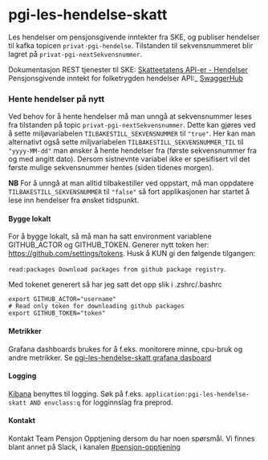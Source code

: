 # pgi-les-hendelse-skatt
Les hendelser om pensjonsgivende inntekter fra SKE, og publiser hendelser til kafka topicen ```privat-pgi-hendelse```.
Tilstanden til sekvensnummeret blir lagret på ```privat-pgi-nextSekvensnummer```.

Dokumentasjon REST tjenester til SKE: [Skatteetatens API-er - Hendelser](https://skatteetaten.github.io/api-dokumentasjon/api/hendelser )
Pensjonsgivende inntekt for folketrygden hendelser API:_ [SwaggerHub](https://app.swaggerhub.com/apis/skatteetaten/pensjonsgivende-inntekt-for-folketrygden-hendelser-api) 


### Hente hendelser på nytt
Ved behov for å hente hendelser må man unngå at sekvensnummer leses fra tilstanden på topic
`privat-pgi-nextSekvensnummer`. Dette kan gjøres ved å sette miljøvariabelen `TILBAKESTILL_SEKVENSNUMMER` til `"true"`.
Her kan man alternativt også sette miljvariabelen `TILBAKESTILL_SEKVENSNUMMER_TIL` til `"yyyy-MM-dd"` man ønsker å hente
hendelser fra (første sekvensnummer fra og med angitt dato). Dersom sistnevnte variabel ikke er spesifisert vil
det første mulige sekvensnummer hentes (siden tidenes morgen).

**NB** For å unngå at man alltid tilbakestiller ved oppstart, må man oppdatere `TILBAKESTILL_SEKVENSNUMMER` 
til `"false"` så fort applikasjonen har startet å lese inn hendelser fra ønsket tidspunkt.

#### Bygge lokalt
For å bygge lokalt, så må man ha satt environment variablene GITHUB_ACTOR og GITHUB_TOKEN.
Generer nytt token her: https://github.com/settings/tokens. Husk å KUN gi den følgende tilgangen:

```read:packages Download packages from github package registry```.

Med tokenet generert så har jeg satt det opp slik i .zshrc/.bashrc
```
export GITHUB_ACTOR="username"
# Read only token for downloading github packages
export GITHUB_TOKEN="token"
```

#### Metrikker
Grafana dashboards brukes for å f.eks. monitorere minne, cpu-bruk og andre metrikker.
Se [pgi-les-hendelse-skatt grafana dasboard](https://grafana.adeo.no/d/qdcTS8JGz/pgi-les-hendelse-skatt)

#### Logging
[Kibana](https://logs.adeo.no/app/kibana) benyttes til logging. Søk på f.eks. ```application:pgi-les-hendelse-skatt AND envclass:q``` for logginnslag fra preprod.

#### Kontakt
Kontakt Team Pensjon Opptjening dersom du har noen spørsmål. Vi finnes blant annet på Slack, i kanalen [#pensjon-opptjening](https://nav-it.slack.com/archives/C01JWB604DP)

